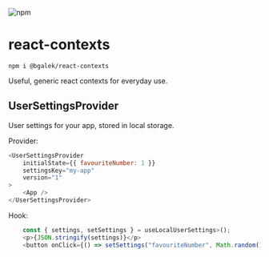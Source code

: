 ![npm](https://img.shields.io/npm/v/@bgalek/react-contexts)

# react-contexts

```shell
npm i @bgalek/react-contexts
```

Useful, generic react contexts for everyday use.

## UserSettingsProvider

User settings for your app, stored in local storage.

Provider:

```js
<UserSettingsProvider
    initialState={{ favouriteNumber: 1 }}
    settingsKey="my-app"
    version="1"
>
    <App />
</UserSettingsProvider>
```

Hook:

```js
    const { settings, setSettings } = useLocalUserSettings>();
    <p>{JSON.stringify(settings)}</p>
    <button onClick={() => setSettings("favouriteNumber", Math.random())}>Change number</button>
```
